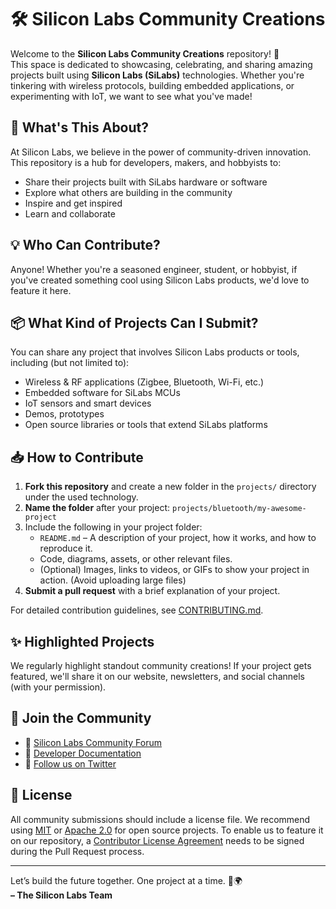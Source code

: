 # 🛠️ Silicon Labs Community Creations

Welcome to the **Silicon Labs Community Creations** repository! 🎉  
This space is dedicated to showcasing, celebrating, and sharing amazing projects built using **Silicon Labs (SiLabs)** technologies. Whether you're tinkering with wireless protocols, building embedded applications, or experimenting with IoT, we want to see what you've made!

## 🚀 What's This About?

At Silicon Labs, we believe in the power of community-driven innovation. This repository is a hub for developers, makers, and hobbyists to:

- Share their projects built with SiLabs hardware or software
- Explore what others are building in the community
- Inspire and get inspired
- Learn and collaborate

## 💡 Who Can Contribute?

Anyone! Whether you're a seasoned engineer, student, or hobbyist, if you've created something cool using Silicon Labs products, we'd love to feature it here.

## 📦 What Kind of Projects Can I Submit?

You can share any project that involves Silicon Labs products or tools, including (but not limited to):

- Wireless & RF applications (Zigbee, Bluetooth, Wi-Fi, etc.)
- Embedded software for SiLabs MCUs
- IoT sensors and smart devices
- Demos, prototypes
- Open source libraries or tools that extend SiLabs platforms

## 📥 How to Contribute

1. **Fork this repository** and create a new folder in the `projects/` directory under the used technology.
2. **Name the folder** after your project: `projects/bluetooth/my-awesome-project`
3. Include the following in your project folder:
    - `README.md` – A description of your project, how it works, and how to reproduce it.
    - Code, diagrams, assets, or other relevant files.
    - (Optional) Images, links to videos, or GIFs to show your project in action. (Avoid uploading large files) 
4. **Submit a pull request** with a brief explanation of your project.

For detailed contribution guidelines, see [CONTRIBUTING.md](https://github.com/SiliconLabsSoftware/community-creations/blob/main/.github/CONTRIBUTING.md).

## ✨ Highlighted Projects

We regularly highlight standout community creations! If your project gets featured, we'll share it on our website, newsletters, and social channels (with your permission).

## 🙌 Join the Community

- 💬 [Silicon Labs Community Forum](https://www.silabs.com/community)
- 🧠 [Developer Documentation](https://docs.silabs.com/)
- 📣 [Follow us on Twitter](https://twitter.com/siliconlabs)

## 📜 License

All community submissions should include a license file. We recommend using [MIT](https://opensource.org/licenses/MIT) or [Apache 2.0](https://www.apache.org/licenses/LICENSE-2.0) for open source projects.
To enable us to feature it on our repository, a [Contributor License Agreement](https://github.com/SiliconLabsSoftware/agreements-and-guidelines/blob/main/contributor_license_agreement.md) needs to be signed during the Pull Request process. 

---

Let’s build the future together. One project at a time. 🔧🌍  
**– The Silicon Labs Team**

